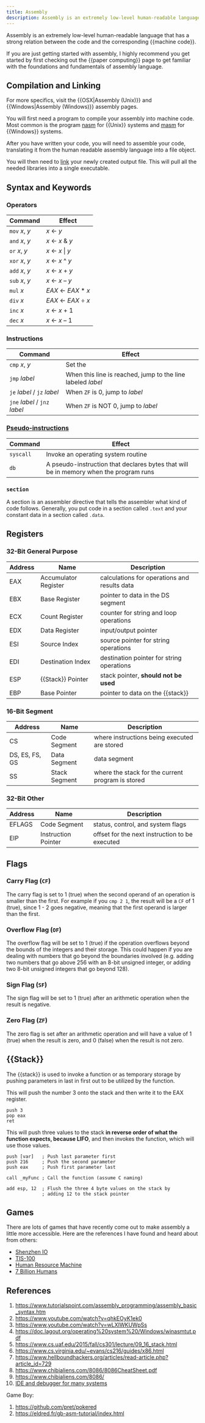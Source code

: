 ```yaml
---
title: Assembly
description: Assembly is an extremely low-level human-readable language that has a strong relation between the code and the corresponding machine code.
---
```


Assembly is an extremely low-level human-readable language that has a strong relation between the code and the corresponding {{machine code}}.

If you are just getting started with assembly, I highly recommend you get started by first checking out the {{paper computing}} page to get familiar with the foundations and fundamentals of assembly language.

## Compilation and Linking

For more specifics, visit the {{OSX|Assembly (Unix)}} and {{Windows|Assembly (Windows)}} assembly pages. 

You will first need a program to compile your assembly into machine code. Most common is the program [nasm][] for {{Unix}} systems and [masm][] for {{Windows}} systems.

After you have written your code, you will need to assemble your code, translating it from the human readable assembly language into a file object.

You will then need to [link](https://en.wikipedia.org/wiki/Linker_%28computing%29) your newly created output file. This will pull all the needed libraries into a single executable. 

## Syntax and Keywords

### Operators

| Command | Effect |
| -------------- | ------------------------------------------------------------ |
| `mov` *x*, *y* | *x* ← *y*                                                    |
| `and` *x*, *y* | *x* ← *x* & *y*                                           |
| `or` *x*, *y*  | *x* ← *x* \| *y*                                            |
| `xor` *x*, *y* | *x* ← *x* ^ *y*                                           |
| `add` *x*, *y* | *x* ← *x* + *y*                                              |
| `sub` *x*, *y* | *x* ← *x* – *y*                                              |
|  `mul` *x* | *EAX* ← *EAX* * *x* |
|  `div` *x* | *EAX* ← *EAX* ÷ *x* |
| `inc` *x*      | *x* ← *x* + 1                                                |
| `dec` *x*      | *x* ← *x* – 1                                                |

### Instructions

| Command                       | Effect                                                      |
| ----------------------------- | ----------------------------------------------------------- |
| `cmp` *x*, *y*                | Set the                                                     |
| `jmp` *label*                 | When this line is reached, jump to the line labeled *label* |
| `je` *label* / `jz` *label*   | When `ZF` is 0, jump to *label*                             |
| `jne` *label* / `jnz` *label* | When `ZF` is NOT 0, jump to *label*                         |

### [Pseudo-instructions](http://www.nasm.us/xdoc/2.11.02/html/nasmdoc3.html#section-3.2)

| Command   | Effect                                                       |
| --------- | ------------------------------------------------------------ |
| `syscall` | Invoke an operating system routine                           |
| `db`      | A pseudo-instruction that declares bytes that will be in memory when the program runs |

### `section`

A section is an assembler directive that tells the assembler what kind of code follows. Generally, you put code in a section called `.text` and your constant data in a section called `.data`.

## Registers

### 32-Bit General Purpose

Address | Name | Description
--- | --- | ---
EAX | Accumulator Register | calculations for operations and results data
EBX | Base Register | pointer to data in the DS segment 
ECX | Count Register | counter for string and loop operations 
EDX | Data Register | input/output pointer 
ESI | Source Index | source pointer for string operations 
EDI | Destination Index | destination pointer for string operations 
ESP | {{Stack}} Pointer | stack pointer, **should not be used** 
EBP | Base Pointer | pointer to data on the {{stack}} 

### 16-Bit Segment

| Address        | Name          | Description                                       |
| -------------- | ------------- | ------------------------------------------------- |
| CS             | Code Segment  | where instructions being executed are stored      |
| DS, ES, FS, GS | Data Segment  | data segment                                      |
| SS             | Stack Segment | where the stack for the current program is stored |

### 32-Bit Other

| Address | Name                | Description                                    |
| ------- | ------------------- | ---------------------------------------------- |
| EFLAGS  | Code Segment        | status, control, and system flags              |
| EIP     | Instruction Pointer | offset for the next instruction to be executed |

## Flags

### Carry Flag (`CF`)

The carry flag is set to 1 (true) when the second operand of an operation is smaller than the first. For example if you `cmp 2 1`, the result will be a `CF` of 1 (true), since 1 - 2 goes negative, meaning that the first operand is larger than the first.

### Overflow Flag (`OF`)

The overflow flag will be set to 1 (true) if the operation overflows beyond the bounds of the integers and their storage. This could happen if you are dealing with numbers that go beyond the boundaries involved (e.g. adding two numbers that go above 256 with an 8-bit unsigned integer, or adding two 8-bit unsigned integers that go beyond 128).

### Sign Flag (`SF`)

The sign flag will be set to 1 (true) after an arithmetic operation when the result is negative.  

### Zero Flag (`ZF`)

The zero flag is set after an arithmetic operation and will have a value of 1 (true) when the result is zero, and 0 (false) when the result is not zero.

## {{Stack}}

The {{stack}} is used to invoke a function or as temporary storage by pushing parameters in last in first out to be utilized by the function.

This will push the number 3 onto the stack and then write it to the EAX register.

```assembly
push 3
pop eax
ret
```

This will push three values to the stack **in reverse order of what the function expects, because LIFO**, and then invokes the function, which will use those values.

```assembly
push [var]   ; Push last parameter first
push 216     ; Push the second parameter
push eax     ; Push first parameter last

call _myFunc ; Call the function (assume C naming)

add esp, 12  ; Flush the three 4 byte values on the stack by 
             ; adding 12 to the stack pointer
```

## Games

There are lots of games that have recently come out to make assembly a little more accessible. Here are the references I have found and heard about from others:

- [Shenzhen IO](https://store.steampowered.com/app/504210/SHENZHEN_IO/)
- [TIS-100](https://store.steampowered.com/app/370360/TIS100/)
- [Human Resource Machine](https://store.steampowered.com/app/375820/Human_Resource_Machine/)
- [7 Billion Humans](https://store.steampowered.com/app/792100/7_Billion_Humans/)

## References

1. https://www.tutorialspoint.com/assembly_programming/assembly_basic_syntax.htm
2. https://www.youtube.com/watch?v=qhkEOyK1ek0
3. https://www.youtube.com/watch?v=wLXIWKUWpSs
4. https://doc.lagout.org/operating%20system%20/Windows/winasmtut.pdf
5. https://www.cs.uaf.edu/2015/fall/cs301/lecture/09_16_stack.html
6. https://www.cs.virginia.edu/~evans/cs216/guides/x86.html
7. https://www.hellboundhackers.org/articles/read-article.php?article_id=729
8. https://www.chibialiens.com/8086/8086CheatSheet.pdf
9. https://www.chibialiens.com/8086/
10. [IDE and debugger for many systems](https://8bitworkshop.com/v3.9.0/?platform=vcs&file=examples%2Fhello.a)

Game Boy:

1. https://github.com/pret/pokered
1. https://eldred.fr/gb-asm-tutorial/index.html

[masm]: https://www.masm32.com
[nasm]: https://nasm.us/
[homebrew]: https://brew.sh/

